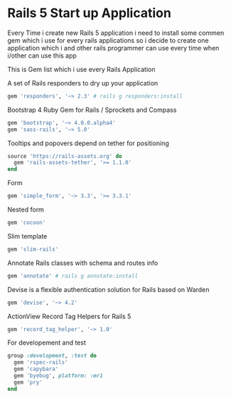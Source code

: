 # Rails 5 Start up Application 

Every Time i create new Rails 5 application i need to install some commen gem which i use for every rails applications so i decide to create one application which i and other rails programmer can use every time when i/other can use this app 

This is Gem list which i use every Rails Application 


A set of Rails responders to dry up your application
```ruby
gem 'responders', '~> 2.3' # rails g responders:install
```

Bootstrap 4 Ruby Gem for Rails / Sprockets and Compass
```ruby
gem 'bootstrap', '~> 4.0.0.alpha4'
gem 'sass-rails', '~> 5.0'
```

Tooltips and popovers depend on tether for positioning
```ruby
source 'https://rails-assets.org' do
  gem 'rails-assets-tether', '>= 1.1.0'
end
```
Form
```ruby
gem 'simple_form', '~> 3.3', '>= 3.3.1'
```

Nested form
```ruby
gem 'cocoon'
```

Slim template
```ruby
gem 'slim-rails'
```
Annotate Rails classes with schema and routes info
```ruby
gem 'annotate' # rails g annotate:install
```

Devise is a flexible authentication solution for Rails based on Warden
```ruby
gem 'devise', '~> 4.2'
```

ActionView Record Tag Helpers for Rails 5

```ruby
gem 'record_tag_helper', '~> 1.0'
```

For developement and test 
```ruby
group :development, :test do
  gem 'rspec-rails'
  gem 'capybara'
  gem 'byebug', platform: :mri
  gem 'pry'
end
```
